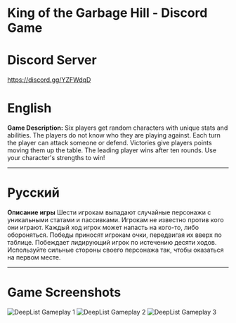 #                                                       King of the Garbage Hill - Discord Game

# Discord Server 
https://discord.gg/YZFWdqD

# English

**Game Description:**
Six players get random characters with unique stats and abilities. The players do not know who they are playing against. Each turn the player can attack someone or defend. Victories give players points moving them up the table. The leading player wins after ten rounds.
Use your character's strengths to win!



________________________________________________________________________________________________________________________________________
# Русский

**Описание игры**
Шести игрокам выпадают случайные персонажи с уникальными статами и пассивками. Игрокам не известно против кого они играют. Каждый ход игрок может напасть на кого-то, либо обороняться. Победы приносят игрокам очки, передвигая их вверх по таблице. Побеждает лидирующий игрок по истечению десяти ходов.
Используйте сильные стороны своего персонажа так, чтобы оказаться на первом месте.


________________________________________________________________________________________________________________________________________
# Game Screenshots

![DeepList Gameplay 1](https://github.com/mylorik/King-of-the-Garbage-Hill/blob/master/King-of-the-Garbage-Hill/DataBase/art/screenshots/Discord_91jjLIM2aa.png?raw=true)
![DeepList Gameplay 2](https://github.com/mylorik/King-of-the-Garbage-Hill/blob/master/King-of-the-Garbage-Hill/DataBase/art/screenshots/Discord_EseZqrK4cs.png?raw=true)
![DeepList Gameplay 3](https://github.com/mylorik/King-of-the-Garbage-Hill/blob/master/King-of-the-Garbage-Hill/DataBase/art/screenshots/Discord_dig62yy9XQ.png?raw=true)
